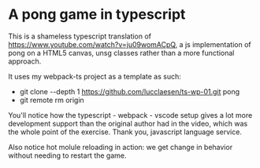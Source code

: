 # A pong game in typescript

This is a shameless typescript translation of https://www.youtube.com/watch?v=ju09womACpQ, a js implementation
of pong on a HTML5 canvas, unsg classes rather than a more functional approach.

It uses my webpack-ts project as a template as such:
- git clone --depth 1 https://github.com/lucclaesen/ts-wp-01.git pong
- git remote rm origin

You'll notice how the typescript - webpack - vscode setup gives a lot more development 
support than the original author had in the video, which was the whole point of the exercise. Thank you,
javascript language service. 

Also notice hot molule reloading in action: we get change in behavior without
needing to restart the game.